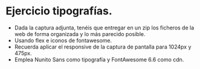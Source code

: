 # Ejercicio tipografías.

- Dada la captura adjunta, tenéis que entregar en un zip los ficheros de la web de forma organizada y lo más parecido posible.
- Usando flex e iconos de fontawesome.
- Recuerda aplicar el responsive de la captura de pantalla para 1024px y 475px.
- Emplea Nunito Sans como tipografía y FontAwesome 6.6 como cdn.
